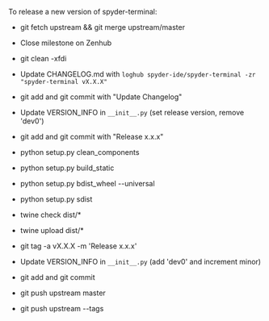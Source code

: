 To release a new version of spyder-terminal:

* git fetch upstream && git merge upstream/master

* Close milestone on Zenhub

* git clean -xfdi

* Update CHANGELOG.md with `loghub spyder-ide/spyder-terminal -zr "spyder-terminal vX.X.X"`

* git add and git commit with "Update Changelog"

* Update VERSION_INFO in `__init__.py` (set release version, remove 'dev0')

* git add and git commit with "Release x.x.x"

* python setup.py clean_components

* python setup.py build_static

* python setup.py bdist_wheel --universal

* python setup.py sdist

* twine check dist/*

* twine upload dist/*

* git tag -a vX.X.X -m 'Release x.x.x'

* Update VERSION_INFO in `__init__.py` (add 'dev0' and increment minor)

* git add and git commit

* git push upstream master

* git push upstream --tags
